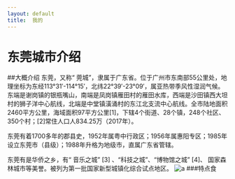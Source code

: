 ```yaml
---
layout: default
title:  我的
---
```


# 东莞城市介绍

##大概介绍   东莞，又称“ 莞城”，隶属于广东省。位于广州市东南部55公里处，地理坐标为东经113°31′-114°15′，北纬22°39′-23°09′，属亚热带季风性湿润气候。东端是谢岗镇的银瓶嘴山，南端是凤岗镇雁田村的雁田水库，西端是沙田镇西大坦村的狮子洋中心航线，北端是中堂镇潢涌村的东江北支流中心航线。全市陆地面积2460平方公里，海域面积97平方公里[1]，下辖4个街道、28个镇，248个社区、350个村；[2]常住人口人834.25万（2017年）。

东莞有着1700多年的郡县史，1952年属粤中行政区；1956年属惠阳专区；1985年设立东莞市（县级）；1988年升格为地级市，直属广东省管辖。

东莞有是华侨之乡，有“ 音乐之城” [3] 、“科技之城”、“博物馆之城” [4]、 国家森林城市等美誉。被列为第一批国家新型城镇化综合试点地区。
![a](http://pic.5tu.cn/uploads/allimg/1509/141127532540.jpg)
###特点食